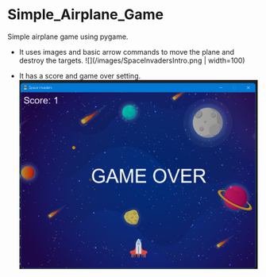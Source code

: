 # Simple_Airplane_Game
Simple airplane game using pygame.

* It uses images and basic arrow commands to move the plane and destroy the targets.
![](/images/SpaceInvadersIntro.png | width=100)

* It has a score and game over setting.
![](/images/SpaceInvadersGO.png)
